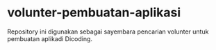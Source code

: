 # volunter-pembuatan-aplikasi
Repository ini digunakan sebagai sayembara pencarian volunter untuk pembuatan aplikadi Dicoding.
